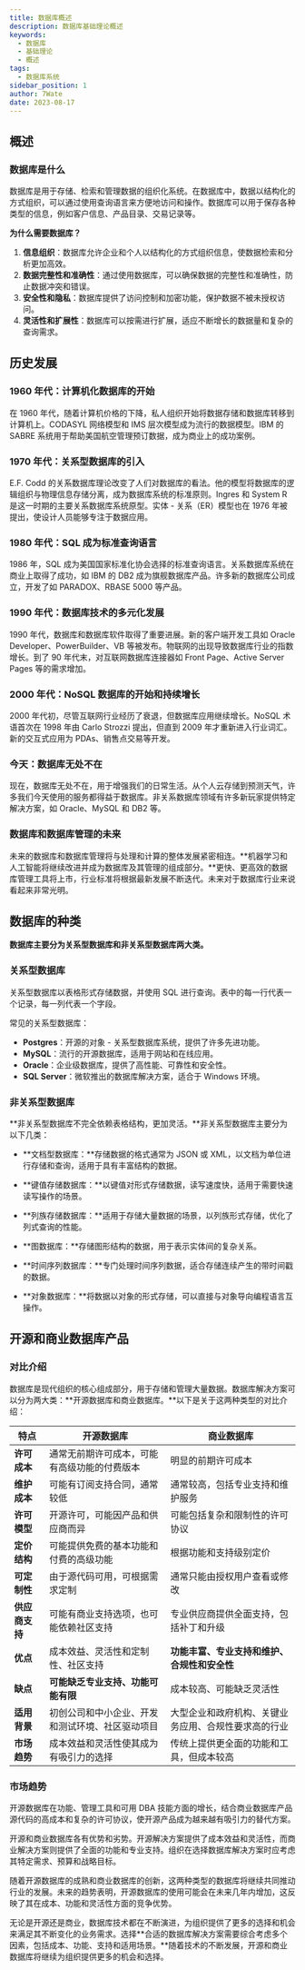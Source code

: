 ```yaml
---
title: 数据库概述
description: 数据库基础理论概述
keywords:
  - 数据库
  - 基础理论
  - 概述
tags:
  - 数据库系统
sidebar_position: 1
author: 7Wate
date: 2023-08-17
---
```


## 概述

### 数据库是什么

数据库是用于存储、检索和管理数据的组织化系统。在数据库中，数据以结构化的方式组织，可以通过使用查询语言来方便地访问和操作。数据库可以用于保存各种类型的信息，例如客户信息、产品目录、交易记录等。

**为什么需要数据库？**

1. **信息组织**：数据库允许企业和个人以结构化的方式组织信息，使数据检索和分析更加高效。
2. **数据完整性和准确性**：通过使用数据库，可以确保数据的完整性和准确性，防止数据冲突和错误。
3. **安全性和隐私**：数据库提供了访问控制和加密功能，保护数据不被未授权访问。
4. **灵活性和扩展性**：数据库可以按需进行扩展，适应不断增长的数据量和复杂的查询需求。

## 历史发展

### 1960 年代：计算机化数据库的开始

在 1960 年代，随着计算机价格的下降，私人组织开始将数据存储和数据库转移到计算机上。CODASYL 网络模型和 IMS 层次模型成为流行的数据模型。IBM 的 SABRE 系统用于帮助美国航空管理预订数据，成为商业上的成功案例。

### 1970 年代：关系型数据库的引入

E.F. Codd 的关系数据库理论改变了人们对数据库的看法。他的模型将数据库的逻辑组织与物理信息存储分离，成为数据库系统的标准原则。Ingres 和 System R 是这一时期的主要关系数据库系统原型。实体 - 关系（ER）模型也在 1976 年被提出，使设计人员能够专注于数据应用。

### 1980 年代：SQL 成为标准查询语言

1986 年，SQL 成为美国国家标准化协会选择的标准查询语言。关系数据库系统在商业上取得了成功，如 IBM 的 DB2 成为旗舰数据库产品。许多新的数据库公司成立，开发了如 PARADOX、RBASE 5000 等产品。

### 1990 年代：数据库技术的多元化发展

1990 年代，数据库和数据库软件取得了重要进展。新的客户端开发工具如 Oracle Developer、PowerBuilder、VB 等被发布。物联网的出现导致数据库行业的指数增长。到了 90 年代末，对互联网数据库连接器如 Front Page、Active Server Pages 等的需求增加。

### 2000 年代：NoSQL 数据库的开始和持续增长

2000 年代初，尽管互联网行业经历了衰退，但数据库应用继续增长。NoSQL 术语首次在 1998 年由 Carlo Strozzi 提出，但直到 2009 年才重新进入行业词汇。新的交互式应用为 PDAs、销售点交易等开发。

### 今天：数据库无处不在

现在，数据库无处不在，用于增强我们的日常生活。从个人云存储到预测天气，许多我们今天使用的服务都得益于数据库。非关系数据库领域有许多新玩家提供特定解决方案，如 Oracle、MySQL 和 DB2 等。

### 数据库和数据库管理的未来

未来的数据库和数据库管理将与处理和计算的整体发展紧密相连。**机器学习和人工智能将继续改进并成为数据库及其管理的组成部分。**更快、更高效的数据库管理工具将上市，行业标准将根据最新发展不断迭代。未来对于数据库行业来说看起来非常光明。

## 数据库的种类

**数据库主要分为关系型数据库和非关系型数据库两大类。**

### 关系型数据库

关系型数据库以表格形式存储数据，并使用 SQL 进行查询。表中的每一行代表一个记录，每一列代表一个字段。

常见的关系型数据库：

- **Postgres**：开源的对象 - 关系型数据库系统，提供了许多先进功能。
- **MySQL**：流行的开源数据库，适用于网站和在线应用。
- **Oracle**：企业级数据库，提供了高性能、可靠性和安全性。
- **SQL Server**：微软推出的数据库解决方案，适合于 Windows 环境。

### 非关系型数据库

**非关系型数据库不完全依赖表格结构，更加灵活。**非关系型数据库主要分为以下几类：

- **文档型数据库：**存储数据的格式通常为 JSON 或 XML，以文档为单位进行存储和查询，适用于具有丰富结构的数据。

- **键值存储数据库：**以键值对形式存储数据，读写速度快，适用于需要快速读写操作的场景。

- **列族存储数据库：**适用于存储大量数据的场景，以列族形式存储，优化了列式查询的性能。

- **图数据库：**存储图形结构的数据，用于表示实体间的复杂关系。

- **时间序列数据库：**专门处理时间序列数据，适合存储连续产生的带时间戳的数据。

- **对象数据库：**将数据以对象的形式存储，可以直接与对象导向编程语言互操作。

## 开源和商业数据库产品

### 对比介绍

数据库是现代组织的核心组成部分，用于存储和管理大量数据。数据库解决方案可以分为两大类：**开源数据库和商业数据库。**以下是关于这两种类型的对比介绍：

| 特点           | 开源数据库                                       | 商业数据库                                           |
| -------------- | ------------------------------------------------ | ---------------------------------------------------- |
| **许可成本**   | 通常无前期许可成本，可能有高级功能的付费版本     | 明显的前期许可成本                                   |
| **维护成本**   | 可能有订阅支持合同，通常较低                     | 通常较高，包括专业支持和维护服务                     |
| **许可模型**   | 开源许可，可能因产品和供应商而异                 | 可能包括复杂和限制性的许可协议                       |
| **定价结构**   | 可能提供免费的基本功能和付费的高级功能           | 根据功能和支持级别定价                               |
| **可定制性**   | 由于源代码可用，可根据需求定制                   | 通常只能由授权用户查看或修改                         |
| **供应商支持** | 可能有商业支持选项，也可能依赖社区支持           | 专业供应商提供全面支持，包括补丁和升级               |
| **优点**       | 成本效益、灵活性和定制性、社区支持               | **功能丰富、专业支持和维护、合规性和安全性**         |
| **缺点**       | **可能缺乏专业支持、功能可能有限**               | 成本较高、可能缺乏灵活性                             |
| **适用背景**   | 初创公司和中小企业、开发和测试环境、社区驱动项目 | 大型企业和政府机构、关键业务应用、合规性要求高的行业 |
| **市场趋势**   | 成本效益和灵活性使其成为有吸引力的选择           | 传统上提供更全面的功能和工具，但成本较高             |

### 市场趋势

开源数据库在功能、管理工具和可用 DBA 技能方面的增长，结合商业数据库产品源代码的高成本和复杂的许可协议，使开源产品成为越来越有吸引力的替代方案。

开源和商业数据库各有优势和劣势。开源解决方案提供了成本效益和灵活性，而商业解决方案则提供了全面的功能和专业支持。组织在选择数据库解决方案时应考虑其特定需求、预算和战略目标。

随着开源数据库的成熟和商业数据库的创新，这两种类型的数据库将继续共同推动行业的发展。未来的趋势表明，开源数据库的使用可能会在未来几年内增加，这反映了其在成本、功能和灵活性方面的竞争优势。

无论是开源还是商业，数据库技术都在不断演进，为组织提供了更多的选择和机会来满足其不断变化的业务需求。选择**合适的数据库解决方案需要综合考虑多个因素，包括成本、功能、支持和适用场景。**随着技术的不断发展，开源和商业数据库将继续为组织提供更多的机会和选择。
